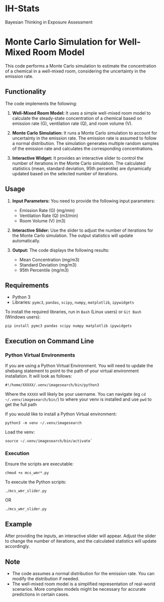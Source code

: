 # IH-Stats
Bayesian Thinking in Exposure Assessment

# Monte Carlo Simulation for Well-Mixed Room Model

This code performs a Monte Carlo simulation to estimate the concentration of a chemical in a well-mixed room, considering the uncertainty in the emission rate. 

## Functionality

The code implements the following:

1. **Well-Mixed Room Model:** It uses a simple well-mixed room model to calculate the steady-state concentration of a chemical based on emission rate (G), ventilation rate (Q), and room volume (V).

2. **Monte Carlo Simulation:** It runs a Monte Carlo simulation to account for uncertainty in the emission rate. The emission rate is assumed to follow a normal distribution. The simulation generates multiple random samples of the emission rate and calculates the corresponding concentrations.

3. **Interactive Widget:** It provides an interactive slider to control the number of iterations in the Monte Carlo simulation. The calculated statistics (mean, standard deviation, 95th percentile) are dynamically updated based on the selected number of iterations.

## Usage

1. **Input Parameters:** You need to provide the following input parameters:
   - Emission Rate (G) (mg/min)
   - Ventilation Rate (Q) (m3/min)
   - Room Volume (V) (m3)

2. **Interactive Slider:** Use the slider to adjust the number of iterations for the Monte Carlo simulation. The output statistics will update automatically.

3. **Output:** The code displays the following results:
   - Mean Concentration (mg/m3)
   - Standard Deviation (mg/m3)
   - 95th Percentile (mg/m3)

## Requirements

- Python 3
- Libraries: `pymc3`, `pandas`, `scipy`, `numpy`, `matplotlib`, `ipywidgets`

To install the required libraries, run in `Bash` (Linux users) or `Git Bash` (Windows users):

```
pip install pymc3 pandas scipy numpy matplotlib ipywidgets
```

## Execution on Command Line

### Python Virtual Environments
If you are using a Python Virtual Environment. You will need to update the shebang statement to point to the path of your virtual environment installation. It will look as follows:

```
#!/home/XXXXX/.venv/imagesearch/bin/python3
```

Where the `XXXXX` will likely be your username. You can navigate (eg `cd ~/.venv/imagesearch/bin/`) to where your venv is installed and use `pwd` to get the full path

If you would like to install a Python Virtual environment:
```commandline
python3 -m venv ~/.venv/imagesearch
```


Load the venv:
```commandline
source ~/.venv/imagesearch/bin/activate`
```

### Execution

Ensure the scripts are executable:
```commandline
chmod +x mcs_wmr*.py
```

To execute the Python scripts:
```commandline
./mcs_wmr_slider.py
```

OR

```commandline
./mcs_wmr_slider.py
```

## Example

After providing the inputs, an interactive slider will appear. Adjust the slider to change the number of iterations, and the calculated statistics will update accordingly.


## Note

- The code assumes a normal distribution for the emission rate. You can modify the distribution if needed.
- The well-mixed room model is a simplified representation of real-world scenarios. More complex models might be necessary for accurate predictions in certain cases.
